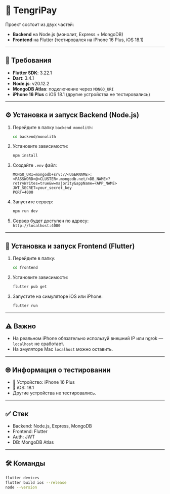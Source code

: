 # 💸 TengriPay

Проект состоит из двух частей:  
- **Backend** на Node.js (монолит, Express + MongoDB)  
- **Frontend** на Flutter (тестировался на iPhone 16 Plus, iOS 18.1)  

---

## 🧠 Требования

- **Flutter SDK**: 3.22.1  
- **Dart**: 3.4.1  
- **Node.js**: v20.12.2  
- **MongoDB Atlas**: подключение через `MONGO_URI`  
- **iPhone 16 Plus** с iOS 18.1 (другие устройства не тестировались)

---

## ⚙️ Установка и запуск Backend (Node.js)

1. Перейдите в папку `backend monolith`:
   ```bash
   cd backend/monolith
   ```

2. Установите зависимости:
   ```bash
   npm install
   ```

3. Создайте `.env` файл:
   ```env
   MONGO_URI=mongodb+srv://<USERNAME>:<PASSWORD>@<CLUSTER>.mongodb.net/<DB_NAME>?retryWrites=true&w=majority&appName=<APP_NAME>
   JWT_SECRET=your_secret_key
   PORT=4000
   ```

4. Запустите сервер:
   ```bash
   npm run dev
   ```

5. Сервер будет доступен по адресу:  
   `http://localhost:4000`

---

## 📱 Установка и запуск Frontend (Flutter)

1. Перейдите в папку:
   ```bash
   cd frontend
   ```

2. Установите зависимости:
   ```bash
   flutter pub get
   ```

3. Запустите на симуляторе iOS или iPhone:
   ```bash
   flutter run
   ```

---

## ⚠️ Важно

- На реальном iPhone обязательно используй внешний IP или ngrok — `localhost` не сработает.  
- На эмуляторе Mac `localhost` можно оставить.

---

## 🌐 Информация о тестировании

- 📱 Устройство: iPhone 16 Plus  
- 💽 iOS: 18.1  
- Другие устройства не тестировались.

---

## ✅ Стек

- Backend: Node.js, Express, MongoDB  
- Frontend: Flutter  
- Auth: JWT  
- DB: MongoDB Atlas

---

## 🛠 Команды

```bash
flutter devices
flutter build ios --release
node --version
```
